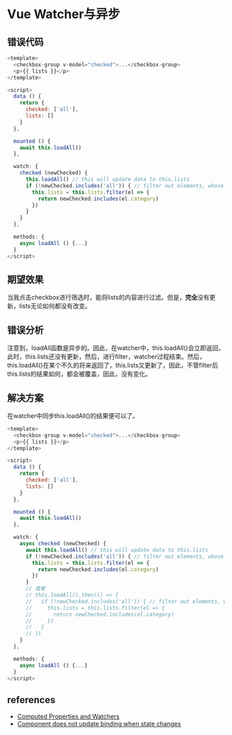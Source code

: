 # Vue Watcher与异步
## 错误代码
```js
<template>
  <checkbox-group v-model="checked">...</checkbox-group>
  <p>{{ lists }}</p>
</template>

<script>
  data () {
    return {
      checked: ['all'],
      lists: []
    }
  },

  mounted () {
    await this.loadAll()
  },

  watch: {
    checked (newChecked) {
      this.loadAll() // this will update data to this.lists
      if (!newChecked.includes('all')) { // filter out elements, whose category not in the list newChecked
        this.lists = this.lists.filter(el => {
          return newChecked.includes(el.category)
        })
      }
    }
  },

  methods: {
    async loadAll () {...}
  }
</script>
```
## 期望效果
当我点击checkbox进行筛选时，能将lists的内容进行过滤。但是，**完全**没有更新，lists无论如何都没有改变。
## 错误分析
注意到，loadAll函数是异步的。因此，在watcher中，this.loadAll()会立即返回，此时，this.lists还没有更新，然后，进行filter，watcher过程结束。然后，this.loadAll()在某个不久的将来返回了，this.lists又更新了，因此，不管filter后this.lists的结果如何，都会被覆盖，因此，没有变化。
## 解决方案
在watcher中同步this.loadAll()的结果便可以了。
```js
<template>
  <checkbox-group v-model="checked">...</checkbox-group>
  <p>{{ lists }}</p>
</template>

<script>
  data () {
    return {
      checked: ['all'],
      lists: []
    }
  },

  mounted () {
    await this.loadAll()
  },

  watch: {
    async checked (newChecked) {
      await this.loadAll() // this will update data to this.lists
      if (!newChecked.includes('all')) { // filter out elements, whose category not in the list newChecked
        this.lists = this.lists.filter(el => {
          return newChecked.includes(el.category)
        })
      }
      // 或者
      // this.loadAll().then(() => {
      //   if (!newChecked.includes('all')) { // filter out elements, whose category not in the list newChecked
      //     this.lists = this.lists.filter(el => {
      //       return newChecked.includes(el.category)
      //     })
      //   }
      // })
    }
  },

  methods: {
    async loadAll () {...}
  }
</script>
```
## references
* [Computed Properties and Watchers](https://vuejs.org/v2/guide/computed.html#Computed-Caching-vs-Methods)
* [Component does not update binding when state changes](https://github.com/vuejs/vuex/issues/136)